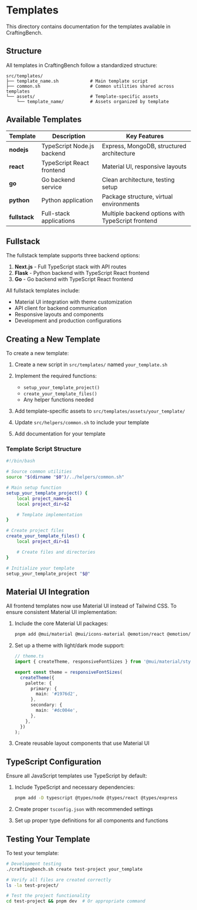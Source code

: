 # Templates

This directory contains documentation for the templates available in CraftingBench.

## Structure

All templates in CraftingBench follow a standardized structure:

```
src/templates/
├── template_name.sh            # Main template script
├── common.sh                   # Common utilities shared across templates
└── assets/                     # Template-specific assets
    └── template_name/          # Assets organized by template
```

## Available Templates

| Template      | Description                | Key Features                                      |
| ------------- | -------------------------- | ------------------------------------------------- |
| **nodejs**    | TypeScript Node.js backend | Express, MongoDB, structured architecture         |
| **react**     | TypeScript React frontend  | Material UI, responsive layouts                   |
| **go**        | Go backend service         | Clean architecture, testing setup                 |
| **python**    | Python application         | Package structure, virtual environments           |
| **fullstack** | Full-stack applications    | Multiple backend options with TypeScript frontend |

## Fullstack

The fullstack template supports three backend options:

1. **Next.js** - Full TypeScript stack with API routes
2. **Flask** - Python backend with TypeScript React frontend
3. **Go** - Go backend with TypeScript React frontend

All fullstack templates include:

- Material UI integration with theme customization
- API client for backend communication
- Responsive layouts and components
- Development and production configurations

## Creating a New Template

To create a new template:

1. Create a new script in `src/templates/` named `your_template.sh`
2. Implement the required functions:

   - `setup_your_template_project()`
   - `create_your_template_files()`
   - Any helper functions needed

3. Add template-specific assets to `src/templates/assets/your_template/`
4. Update `src/helpers/common.sh` to include your template
5. Add documentation for your template

### Template Script Structure

```bash
#!/bin/bash

# Source common utilities
source "$(dirname "$0")/../helpers/common.sh"

# Main setup function
setup_your_template_project() {
    local project_name=$1
    local project_dir=$2

    # Template implementation
}

# Create project files
create_your_template_files() {
    local project_dir=$1

    # Create files and directories
}

# Initialize your template
setup_your_template_project "$@"
```

## Material UI Integration

All frontend templates now use Material UI instead of Tailwind CSS. To ensure consistent Material UI implementation:

1. Include the core Material UI packages:

   ```bash
   pnpm add @mui/material @mui/icons-material @emotion/react @emotion/styled
   ```

2. Set up a theme with light/dark mode support:

   ```typescript
   // theme.ts
   import { createTheme, responsiveFontSizes } from '@mui/material/styles';

   export const theme = responsiveFontSizes(
     createTheme({
       palette: {
         primary: {
           main: '#1976d2',
         },
         secondary: {
           main: '#dc004e',
         },
       },
     })
   );
   ```

3. Create reusable layout components that use Material UI

## TypeScript Configuration

Ensure all JavaScript templates use TypeScript by default:

1. Include TypeScript and necessary dependencies:

   ```bash
   pnpm add -D typescript @types/node @types/react @types/express
   ```

2. Create proper `tsconfig.json` with recommended settings
3. Set up proper type definitions for all components and functions

## Testing Your Template

To test your template:

```bash
# Development testing
./craftingbench.sh create test-project your_template

# Verify all files are created correctly
ls -la test-project/

# Test the project functionality
cd test-project && pnpm dev  # Or appropriate command
```
